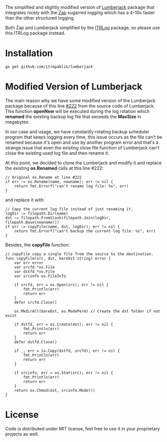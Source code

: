 
The simplified and slightly modified version of [Lumberjack](https://github.com/natefinch/lumberjack) package that integrates nicely with the [Zap](https://github.com/uber-go/zap) sugarred logging which has a 4-10x faster than the other structured logging.

Both Zap and Lumberjack simplified by the [ITRLog](https://github.com/itrepablik/itrlog) package, so please use this ITRLog package instead.
 
# Installation
```
go get github.com/itrepablik/lumberjack
```

# Modified Version of Lumberjack
The main reason why we have some modified version of the Lumberjack package because of this line [#222](https://github.com/natefinch/lumberjack/blob/v2.0/lumberjack.go) from the source code of Lumberjack.  This function **openNew** will be executed during the log rotation which **renamed** the existing backup log file that exceeds the **MaxSize** in megabytes.

In our case and usage, we have constantly rotating backup scheduler program that keeps logging every time, this issue occurs as the file can't be renamed because it's open and use by another program error and that's a strange issue that even the existing close file function of Lumberjack can't close the existing used log file and then rename it.

At this point, we decided to clone the Lumberjack and modify it and replace the existing **os.Renamed** calls at this line #222: 

```
// Original os.Rename at line #222
if err := os.Rename(name, newname); err != nil {
	return fmt.Errorf("can't rename log file: %s", err)
}
```

and replace it with:
```
// Copy the current log file instead of just renaming it.
logDir := filepath.Dir(name)
dst := filepath.FromSlash(filepath.Join(logDir, filepath.Base(newname)))
if err := copyFile(name, dst, logDir); err != nil {
	return fmt.Errorf("can't backup the current log file: %s", err)
}
```

Besides, the **copyFile** function:
```
// copyFile copy a single file from the source to the destination.
func copyFile(src, dst, bareDst string) error {
	var err error
	var srcfd *os.File
	var dstfd *os.File
	var srcinfo os.FileInfo

	if srcfd, err = os.Open(src); err != nil {
		fmt.Println(err)
		return err
	}
	defer srcfd.Close()

	os.MkdirAll(bareDst, os.ModePerm) // Create the dst folder if not exist

	if dstfd, err = os.Create(dst); err != nil {
		fmt.Println(err)
		return err
	}
	defer dstfd.Close()

	if _, err = io.Copy(dstfd, srcfd); err != nil {
		fmt.Println(err)
		return err
	}

	if srcinfo, err = os.Stat(src); err != nil {
		fmt.Println(err)
		return err
	}
	return os.Chmod(dst, srcinfo.Mode())
}
```

# License
Code is distributed under MIT license, feel free to use it in your proprietary projects as well.
